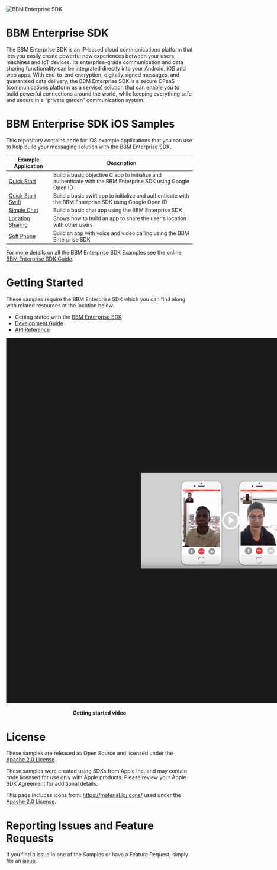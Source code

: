 ![BBM Enterprise SDK](https://developer.blackberry.com/files/bbm-enterprise/documents/guide/resources/images/bnr-bbm-enterprise-sdk-title.png)

# BBM Enterprise SDK
The BBM Enterprise SDK is an IP-based cloud communications platform that lets 
you easily create powerful new experiences between your users, machines and IoT 
devices. Its enterprise-grade communication and data sharing functionality can 
be integrated directly into your Android, iOS and web apps.
With end-to-end encryption, digitally signed messages, and guaranteed data 
delivery, the BBM Enterprise SDK is a secure CPaaS (communications platform as a 
service) solution that can enable you to build powerful connections 
around the world, while keeping everything safe and secure in a 
“private garden” communication system.

# BBM Enterprise SDK iOS Samples

This repository contains code for iOS example applications that you can use to help build your messaging solution with the BBM Enterprise SDK.

| Example Application                      | Description                              |
| ---------------------------------------- | ---------------------------------------- |
| [Quick Start](QuickStart/README.md)      | Build a basic objective C app to initialize and authenticate with the BBM Enterprise SDK using Google Open ID |
| [Quick Start Swift](QuickStartSwift/README.md)     | Build a basic swift app to initialize and authenticate with the BBM Enterprise SDK using Google Open ID |
| [Simple Chat](SimpleChat/README.md) | Build a basic chat app using the BBM Enterprise SDK |
| [Location Sharing](LocationSharing/README.md) | Shows how to build an app to share the user's location with other users |
| [Soft Phone](SoftPhone/README.md) | 	Build an app with voice and video calling using the BBM Enterprise SDK|

For more details on all the BBM Enterprise SDK Examples see the online [BBM
Enterprise SDK Guide](https://developer.blackberry.com/files/bbm-enterprise/documents/guide/html/examples.html).

# Getting Started

These samples require the BBM Enterprise SDK which you can find along with related resources at the location below.
    
* Getting stated with the [BBM Enterprise SDK](https://developers.blackberry.com/us/en/products/blackberry-bbm-enterprise-sdk.html)
* [Development Guide](https://developer.blackberry.com/files/bbm-enterprise/documents/guide/html/index.html)
* [API Reference](https://developer.blackberry.com/files/bbm-enterprise/documents/guide/reference/ios/index.html)

<p align="center">
    <a href="http://www.youtube.com/watch?feature=player_embedded&v=9A5fbfFTEo0"
      target="_blank"><img src="images/bbme-sdk-ios-getting-started.jpg" 
      alt="YouTube Getting Started Video" width="486" height="" border="364"/></a>
</p>
<p align="center">
 <b>Getting started video</b>
</p>


# License

These samples are released as Open Source and licensed under the [Apache 2.0 License](http://www.apache.org/licenses/LICENSE-2.0.html).  

These samples were created using SDKs from Apple Inc. and may contain code licensed for use only with Apple products. 
Please review your Apple SDK Agreement for additional details. 

This page includes icons from: https://material.io/icons/ used under the [Apache 2.0 License](http://www.apache.org/licenses/LICENSE-2.0.html).

# Reporting Issues and Feature Requests

If you find a issue in one of the Samples or have a Feature Request, simply file an [issue](https://github.com/blackberry/bbme-sdk-ios-samples/issues).

